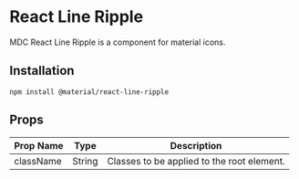 # React Line Ripple

MDC React Line Ripple is a component for material icons.

## Installation

```
npm install @material/react-line-ripple
```

## Props

Prop Name | Type | Description
--- | --- | ---
className | String | Classes to be applied to the root element.
